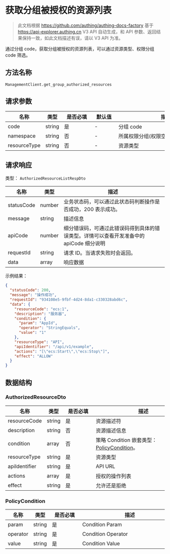 # 获取分组被授权的资源列表

<!--
  警告⚠️：
  不要直接修改该文档，
  https://github.com/Authing/authing-docs-factory
  使用该项目进行生成
-->

<LastUpdated />

> 此文档根据 https://github.com/authing/authing-docs-factory 基于 https://api-explorer.authing.cn V3 API 自动生成，和 API 参数、返回结果保持一致，如此文档描述有误，请以 V3 API 为准。

通过分组 code，获取分组被授权的资源列表，可以通过资源类型、权限分组 code 筛选。

## 方法名称

`ManagementClient.get_group_authorized_resources`

## 请求参数

| 名称 | 类型 | <div style="width:80px">是否必填</div> | <div style="width:60px">默认值</div> | <div style="width:300px">描述</div> | <div style="width:200px">示例值</div> |
| ---- | ---- | ---- | ---- | ---- | ---- |
 | code | string  | 是 | - | 分组 code  | `developer` |
 | namespace | string  | 否 | - | 所属权限分组(权限空间)的 Code  | `default` |
 | resourceType | string  | 否 | - | 资源类型  |  |




## 请求响应

类型： `AuthorizedResourceListRespDto`

| 名称 | 类型 | 描述 |
| ---- | ---- | ---- |
| statusCode | number | 业务状态码，可以通过此状态码判断操作是否成功，200 表示成功。 |
| message | string | 描述信息 |
| apiCode | number | 细分错误码，可通过此错误码得到具体的错误类型。详情可以查看开发准备中的 apiCode 细分说明 |
| requestId | string | 请求 ID。当请求失败时会返回。 |
| data | array | 响应数据 |



示例结果：

```json
{
  "statusCode": 200,
  "message": "操作成功",
  "requestId": "934108e5-9fbf-4d24-8da1-c330328abd6c",
  "data": {
    "resourceCode": "ecs:1",
    "description": "服务器",
    "condition": {
      "param": "AppId",
      "operator": "StringEquals",
      "value": "1"
    },
    "resourceType": "API",
    "apiIdentifier": "/api/v1/example",
    "actions": "[\"ecs:Start\",\"ecs:Stop\"]",
    "effect": "ALLOW"
  }
}
```

## 数据结构


### <a id="AuthorizedResourceDto"></a> AuthorizedResourceDto

| 名称 | 类型 | <div style="width:80px">是否必填</div> | <div style="width:300px">描述</div> | <div style="width:200px">示例值</div> |
| ---- |  ---- | ---- | ---- | ---- |
| resourceCode | string | 是 | 资源描述符   |  `ecs:1` |
| description | string | 否 | 资源描述信息   |  `服务器` |
| condition | array | 否 | 策略 Condition 嵌套类型：<a href="#PolicyCondition">PolicyCondition</a>。  |  |
| resourceType | string | 是 | 资源类型   | DATA |
| apiIdentifier | string | 是 | API URL   |  `/api/v1/example` |
| actions | array | 是 | 授权的操作列表   |  `["ecs:Start","ecs:Stop"]` |
| effect | string | 是 | 允许还是拒绝   | ALLOW |


### <a id="PolicyCondition"></a> PolicyCondition

| 名称 | 类型 | <div style="width:80px">是否必填</div> | <div style="width:300px">描述</div> | <div style="width:200px">示例值</div> |
| ---- |  ---- | ---- | ---- | ---- |
| param | string | 是 | Condition Param   | UserPoolId |
| operator | string | 是 | Condition Operator   | Bool |
| value | string | 是 | Condition Value   |  `1` |


